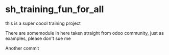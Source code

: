 # sh_training_fun_for_all
this is a super coool training project 

There are somemodule in here taken straight from odoo community, just as examples, please don't sue me

Another commit
